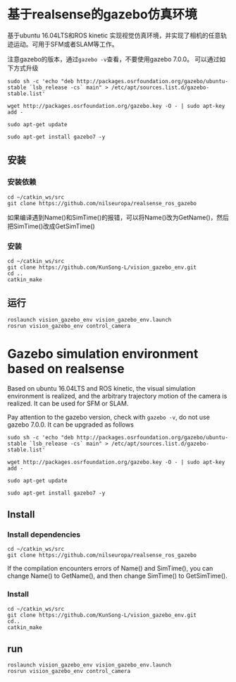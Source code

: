 # 基于realsense的gazebo仿真环境
基于ubuntu 16.04LTS和ROS kinetic 实现视觉仿真环境，并实现了相机的任意轨迹运动。可用于SFM或者SLAM等工作。

注意gazebo的版本，通过`gazebo -v`查看，不要使用gazebo 7.0.0。 可以通过如下方式升级

```
sudo sh -c 'echo "deb http://packages.osrfoundation.org/gazebo/ubuntu-stable `lsb_release -cs` main" > /etc/apt/sources.list.d/gazebo-stable.list'

wget http://packages.osrfoundation.org/gazebo.key -O - | sudo apt-key add -

sudo apt-get update

sudo apt-get install gazebo7 -y
```

## 安装
### 安装依赖
```
cd ~/catkin_ws/src
git clone https://github.com/nilseuropa/realsense_ros_gazebo
```
如果编译遇到Name()和SimTime()的报错，可以将Name()改为GetName()，然后把SimTime()改成GetSimTime()
### 安装

```
cd ~/catkin_ws/src
git clone https://github.com/KunSong-L/vision_gazebo_env.git
cd ..
catkin_make
```

## 运行
```
roslaunch vision_gazebo_env vision_gazebo_env.launch
rosrun vision_gazebo_env control_camera
```


# Gazebo simulation environment based on realsense
Based on ubuntu 16.04LTS and ROS kinetic, the visual simulation environment is realized, and the arbitrary trajectory motion of the camera is realized. It can be used for SFM or SLAM.

Pay attention to the gazebo version, check with `gazebo -v`, do not use gazebo 7.0.0. It can be upgraded as follows

````
sudo sh -c 'echo "deb http://packages.osrfoundation.org/gazebo/ubuntu-stable `lsb_release -cs` main" > /etc/apt/sources.list.d/gazebo-stable.list'

wget http://packages.osrfoundation.org/gazebo.key -O - | sudo apt-key add -

sudo apt-get update

sudo apt-get install gazebo7 -y
````

## Install
### Install dependencies

````
cd ~/catkin_ws/src
git clone https://github.com/nilseuropa/realsense_ros_gazebo
````
If the compilation encounters errors of Name() and SimTime(), you can change Name() to GetName(), and then change SimTime() to GetSimTime().

### Install

````
cd ~/catkin_ws/src
git clone https://github.com/KunSong-L/vision_gazebo_env.git
cd..
catkin_make
````

## run
````
roslaunch vision_gazebo_env vision_gazebo_env.launch
rosrun vision_gazebo_env control_camera
````
